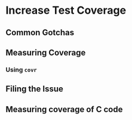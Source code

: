 # Increase Test Coverage

## Common Gotchas

## Measuring Coverage

### Using `covr`

## Filing the Issue

## Measuring coverage of C code
